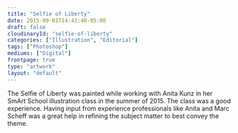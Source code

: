 ```yaml
---
title: "Selfie of Liberty"
date: 2015-09-01T14:43:40-05:00
draft: false
cloudinaryId: "selfie-of-liberty"
categories: ["Illustration", "Editorial"]
tags: ["Photoshop"]
mediums: ["Digital"]
frontpage: true
type: "artwork"
layout: "default"
---
```

The Selfie of Liberty was painted while working with Anita Kunz in her SmArt School illustration class in the summer of 2015. The class was a good experience. Having input from experience professionals like Anita and Marc Scheff was a great help in refining the subject matter to best convey the theme.